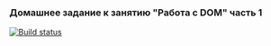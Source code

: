 ### Домашнее задание к занятию "Работа с DOM" часть 1
[![Build status](https://ci.appveyor.com/api/projects/status/grgdjasigkjdhhwa?svg=true)](https://ci.appveyor.com/project/KirillSenkov/ahj-homeworks-dom1)





